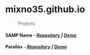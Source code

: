 # mixno35.github.io

> Projects
#### SAMP Name - _[Repository](/../../../samp-name) | [Demo](https://mixno35.github.io/samp-name)_
#### Parallax - _[Repository](/../../../parallax) | [Demo](https://mixno35.github.io/parallax)_
